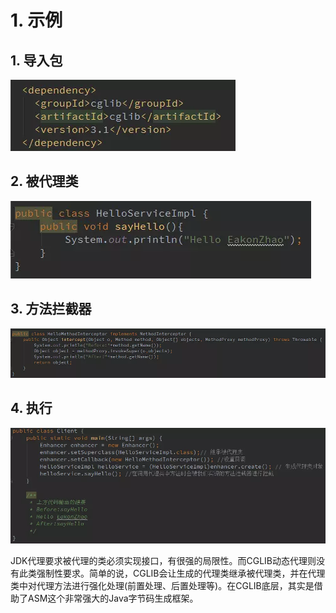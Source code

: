 # 1. 示例

## 1. 导入包

![](../../../../../.gitbook/assets/image%20%28127%29.png)

## 2. 被代理类

![](../../../../../.gitbook/assets/image%20%28165%29.png)

## 3. 方法拦截器

![&#x5B9E;&#x73B0;MethodInterceptor&#x63A5;&#x53E3;&#x751F;&#x6210;&#x65B9;&#x6CD5;&#x62E6;&#x622A;&#x5668;](../../../../../.gitbook/assets/image%20%2828%29.png)

## 4. 执行

![&#x751F;&#x6210;&#x4EE3;&#x7406;&#x7C7B;&#x5BF9;&#x8C61;&#x5E76;&#x6253;&#x5370;&#x5728;&#x4EE3;&#x7406;&#x7C7B;&#x5BF9;&#x8C61;&#x8C03;&#x7528;&#x65B9;&#x6CD5;&#x4E4B;&#x540E;&#x7684;&#x6267;&#x884C;&#x7ED3;&#x679C;](../../../../../.gitbook/assets/image%20%2844%29.png)

JDK代理要求被代理的类必须实现接口，有很强的局限性。而CGLIB动态代理则没有此类强制性要求。简单的说，CGLIB会让生成的代理类继承被代理类，并在代理类中对代理方法进行强化处理\(前置处理、后置处理等\)。在CGLIB底层，其实是借助了ASM这个非常强大的Java字节码生成框架。  
  



